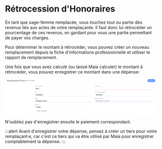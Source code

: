 # Rétrocession d'Honoraires

En tant que sage-femme remplacée, vous touchez tout ou partie des revenus liés aux actes de votre remplaçante.
Il faut donc lui rétrocéder un pourcentage de ces revenus, en gardant pour vous une partie permettant de payer vos charges.

Pour déterminer le montant à rétrocéder, vous pouvez créer un nouveau remplacement depuis la fiche d'informations professionnelle et utiliser le rapport de remplacement.


Une fois que vous avez calculé (ou laissé Maia calculer) le montant à rétrocéder, vous pouvez enregistrer ce montant dans une dépense:

![Rétrocession d'Honoraires](/content/maia/accounting/retrocession.png)

N'oubliez pas d'enregistrer ensuite le paiement correspondant.


:::alert
Avant d'enregistrer votre dépense, pensez à créer un tiers pour votre remplaçant·e, car c'est ce tiers qui va être utilisé par Maia pour enregistrer comptablement la dépense.
:::